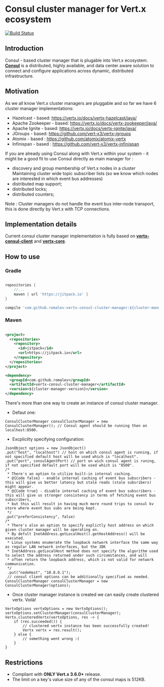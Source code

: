 # Consul cluster manager for Vert.x ecosystem #

[![Build Status](https://travis-ci.com/romalev/vertx-consul-cluster-manager.svg?branch=master)](https://travis-ci.com/romalev/vertx-consul-cluster-manager)

**Introduction**
-
Consul - based cluster manager that is plugable into Vert.x ecosystem. **[Consul](https://www.consul.io/)** is a distributed, highly available, and data center aware solution to connect and configure applications across dynamic, distributed infrastructure.

**Motivation**
- 
As we all know Vert.x cluster managers are pluggable and so far we have 6 cluster manager implementations: 

- Hazelcast - based: https://vertx.io/docs/vertx-hazelcast/java/
- Apache Zookeeper - based: https://vertx.io/docs/vertx-zookeeper/java/  
- Apache Ignite - based: https://vertx.io/docs/vertx-ignite/java/
- JGroups - based: https://github.com/vert-x3/vertx-jgroups
- Atomix - based : https://github.com/atomix/atomix-vertx
- Infinispan - based : https://github.com/vert-x3/vertx-infinispan 

If you are already using Consul along with Vert.x within your system - it might be a good fit to use Consul directly as main manager for : 
- discovery and group membership of Vert.x nodes in a cluster
Maintaining cluster wide topic subscriber lists (so we know which nodes are interested in which event bus addresses)
- distributed map support;
- distributed locks;
- distributed counters;   

Note : Cluster managers do not handle the event bus inter-node transport, this is done directly by Vert.x with TCP connections.

**Implementation details**
-
Current consul cluster manager implementation is fully based on [**vertx-consul-client**](https://vertx.io/docs/vertx-consul-client/java/) and [**vertx-core**](https://vertx.io/docs/vertx-core/java/).

**How to use**
-

### Gradle
```groovy

repositories {
    //...
    maven { url 'https://jitpack.io' }
}

compile 'com.github.romalev:vertx-consul-cluster-manager:${cluster-manager-version}'
```

### Maven
```xml

<project>
  <repositories>
    <repository>
      <id>jitpack</id>
      <url>https://jitpack.io</url>
    </repository>
  </repositories>
</project>

<dependency>
  <groupId>com.github.romalev</groupId>
  <artifactId>vertx-consul-cluster-manager</artifactId>
  <version>${cluster-manager-version}</version>
</dependency>
```
There's more than one way to create an instance of consul cluster manager. 
- Defaut one: 

``` ConsulClusterManager consulClusterManager = new ConsulClusterManager(); // Consul agent should be running then on localhost:8500.  ```
- Excplicilty specifying configuration: 
``` 
JsonObject options = new JsonObject()
.put("host", "localhost") // host on which consul agent is running, if not specified default host will be used which is "localhost".
.put("port", consulAgentPort) // port on wich consul agent is runing, if not specified default port will be used which is "8500".
/*
 * There's an option to utilize built-in internal caching. 
 * @{Code false} - enable internal caching of event bus subscribers - this will give us better latency but stale reads (stale subsribers) might appear.  
 * @{Code true} - disable internal caching of event bus subscribers - this will give us stronger consistency in terms of fetching event bus subscribers, 
 * but this will result in having much more round trips to consul kv store where event bus subs are being kept.
 */
.put("preferConsistency", false)
/*
 * There's also an option to specify explictly host address on which given cluster manager will be operating on. 
 * By defult InetAddress.getLocalHost().getHostAddress() will be executed.
 * Linux systems enumerate the loopback network interface the same way as regular LAN network interfaces, but the JDK       
 * InetAddress.getLocalHost method does not specify the algorithm used to select the address returned under such circumstances, and will 
 * often return the loopback address, which is not valid for network communication.
 */
 .put("nodeHost", "10.0.0.1");
 // consul client options can be additionally specified as needed.
ConsulClusterManager consulClusterManager = new ConsulClusterManager(options);
 ```
- Once cluster manager instance is created we can easily create clustered vertx. Voilà! 
```
VertxOptions vertxOptions = new VertxOptions();
vertxOptions.setClusterManager(consulClusterManager);
Vertx.clusteredVertx(vertxOptions, res -> {
    if (res.succeeded()) {
	    // clustered vertx instance has been successfully created!
	    Vertx vertx = res.result(); 
	} else {
	    // something went wrong :( 
	}
}
```

**Restrictions**
-
- Compliant with **ONLY Vert.x 3.6.0+** release.
- The limit on a key's value size of any of the consul  maps is 512KB.
